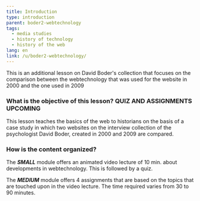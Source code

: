 ```yaml
---
title: Introduction
type: introduction
parent: boder2-webtechnology
tags:
  - media studies
  - history of technology
  - history of the web
lang: en
link: /u/boder2-webtechnology/
---
```


This is an additional lesson on David Boder's collection that focuses on the comparison between the webtechnology that was used for
the website in 2000 and the one used in 2009
<!-- more -->

### What is the objective of this lesson? QUIZ AND ASSIGNMENTS UPCOMING 

<!-- section-contents -->

This lesson teaches the basics of the web to historians on the basis of a case study in which two websites on the interview collection of the psychologist David Boder, created in 2000 and 2009 are compared.
<!-- section -->

### How is the content organized?

<!-- section-contents -->


The ***SMALL*** module offers an animated video lecture of 10 min. about developments in webtechnology. This is followed by a quiz.

The ***MEDIUM*** module  offers 4 assignments that are based on the topics that are touched upon in the video lecture. The time required varies from 30 to 90 minutes.
